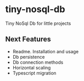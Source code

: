 # tiny-nosql-db

Tiny NoSql Db for little projects

## Next Features

- Readme. Installation and usage
- Db persistence
- Db connection methods
- Horizontal scaling
- Typescript migration
